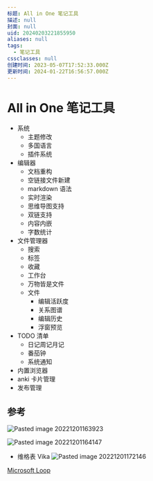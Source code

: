 ```yaml
---
标题: All in One 笔记工具
描述: null
封面: null
uid: 20240203221855950
aliases: null
tags:
  - 笔记工具
cssclasses: null
创建时间: 2023-05-07T17:52:33.000Z
更新时间: 2024-01-22T16:56:57.000Z
---
```


# All in One 笔记工具

- 系统
  - 主题修改
  - 多国语言
  - 插件系统
- 编辑器
  - 文档重构
  - 空链接文件新建
  - markdown 语法
  - 实时渲染
  - 思维导图支持
  - 双链支持
  - 内容内嵌
  - 字数统计
- 文件管理器
  - 搜索
  - 标签
  - 收藏
  - 工作台
  - 万物皆是文件
  - 文件
    - 编辑活跃度
    - 关系图谱
    - 编辑历史
    - 浮窗预览
- TODO 清单
  - 日记周记月记
  - 番茄钟
  - 系统通知
- 内置浏览器
- anki 卡片管理
- 发布管理

## 参考

![Pasted image 20221201163923](Pasted%20image%2020221201163923.png)

![Pasted image 20221201164147](Pasted%20image%2020221201164147.png)

- 维格表 Vika
![Pasted image 20221201172146](Pasted%20image%2020221201172146.png)

[Microsoft Loop](https://dev.loop.microsoft.com/learn)
